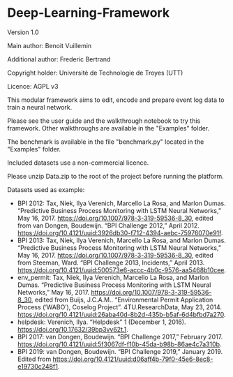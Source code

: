 # Deep-Learning-Framework

Version 1.0

Main author: Benoit Vuillemin

Additional author: Frederic Bertrand

Copyright holder: Université de Technologie de Troyes (UTT)

Licence: AGPL v3

This modular framework aims to edit, encode and prepare event log data to train a neural network.

Please see the user guide and the walkthrough notebook to try this framework. Other walkthroughs are available in the "Examples" folder.

The benchmark is available in the file "benchmark.py" located in the "Examples" folder.

Included datasets use a non-commercial licence.

Please unzip Data.zip to the root of the project before running the platform.

Datasets used as example:

- BPI 2012: Tax, Niek, Ilya Verenich, Marcello La Rosa, and Marlon Dumas. “Predictive Business Process Monitoring with LSTM Neural Networks,” May 16, 2017. https://doi.org/10.1007/978-3-319-59536-8_30, edited from van Dongen, Boudewijn. “BPI Challenge 2012,” April 2012. https://doi.org/10.4121/uuid:3926db30-f712-4394-aebc-75976070e91f.
- BPI 2013: Tax, Niek, Ilya Verenich, Marcello La Rosa, and Marlon Dumas. “Predictive Business Process Monitoring with LSTM Neural Networks,” May 16, 2017. https://doi.org/10.1007/978-3-319-59536-8_30, edited from Steeman, Ward. “BPI Challenge 2013, Incidents,” April 2013. https://doi.org/10.4121/uuid:500573e6-accc-4b0c-9576-aa5468b10cee.
- env_permit: Tax, Niek, Ilya Verenich, Marcello La Rosa, and Marlon Dumas. “Predictive Business Process Monitoring with LSTM Neural Networks,” May 16, 2017. https://doi.org/10.1007/978-3-319-59536-8_30, edited from Buijs, J.C.A.M.. “Environmental Permit Application Process (‘WABO’), Coselog Project”. 4TU.ResearchData, May 23, 2014. https://doi.org/10.4121/uuid:26aba40d-8b2d-435b-b5af-6d4bfbd7a270. 
- helpdesk: Verenich, Ilya. “Helpdesk” 1 (December 1, 2016). https://doi.org/10.17632/39bp3vv62t.1.
- BPI 2017: van Dongen, Boudewijn. “BPI Challenge 2017,” February 2017. https://doi.org/10.4121/uuid:5f3067df-f10b-45da-b98b-86ae4c7a310b.
- BPI 2019: van Dongen, Boudewijn. “BPI Challenge 2019,” January 2019. Edited from https://doi.org/10.4121/uuid:d06aff4b-79f0-45e6-8ec8-e19730c248f1.